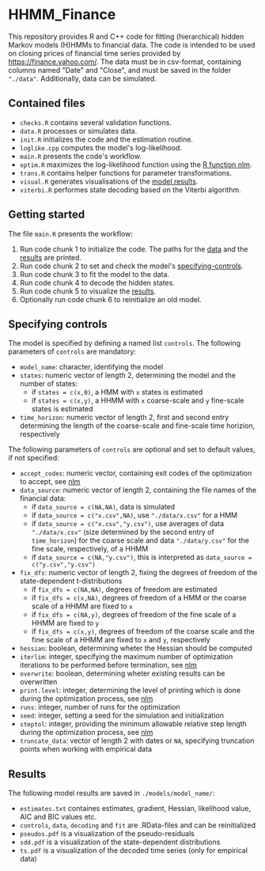 # HHMM_Finance
This repository provides R and C++ code for fitting (hierarchical) hidden Markov models (H)HMMs to financial data. The code is intended to be used on closing prices of financial time series provided by https://finance.yahoo.com/. The data must be in csv-format, containing columns named "Date" and "Close", and must be saved in the folder `"./data"`. Additionally, data can be simulated.

## Contained files
- `checks.R` contains several validation functions.
- `data.R` processes or simulates data.
- `init.R` initializes the code and the estimation routine.
- `loglike.cpp` computes the model's log-likelihood.
- `main.R` presents the code's workflow.
- `optim.R` maximizes the log-likelihood function using the [R function nlm](https://stat.ethz.ch/R-manual/R-devel/library/stats/html/nlm.html).
- `trans.R` contains helper functions for parameter transformations.
- `visual.R` generates visualisations of the [model results](#results).
- `viterbi.R` performes state decoding based on the Viterbi algorithm.

## Getting started
The file `main.R` presents the workflow:
1. Run code chunk 1 to initialize the code. The paths for the [data](#data) and the [results](#results) are printed.
2. Run code chunk 2 to set and check the model's [specifying-controls](#controls).
3. Run code chunk 3 to fit the model to the data.
4. Run code chunk 4 to decode the hidden states.
5. Run code chunk 5 to visualize the [results](#results). 
6. Optionally run code chunk 6 to reinitialize an old model.

## Specifying controls
The model is specified by defining a named list `controls`. The following parameters of `controls` are mandatory:
- `model_name`: character, identifying the model
- `states`: numeric vector of length 2, determining the model and the number of states:
   - if `states = c(x,0)`, a HMM with `x` states is estimated
   - if `states = c(x,y)`, a HHMM with `x` coarse-scale and `y` fine-scale states is estimated
- `time_horizon`: numeric vector of length 2, first and second entry determining the length of the coarse-scale and fine-scale time horizion, respectively

The following parameters of `controls` are optional and set to default values, if not specified:
- `accept_codes`: numeric vector, containing exit codes of the optimization to accept, see [nlm](https://stat.ethz.ch/R-manual/R-devel/library/stats/html/nlm.html)
- `data_source`: numeric vector of length 2, containing the file names of the financial data:
   - if `data_source = c(NA,NA)`, data is simulated
   - if `data_source = c("x.csv",NA)`, use `"./data/x.csv"` for a HMM
   - if `data_source = c("x.csv","y.csv")`, use averages of data `"./data/x.csv"` (size determined by the second entry of `time_horizon`) for the coarse scale and data `"./data/y.csv"` for the fine scale, respectively, of a HHMM
   - if `data_source = c(NA,"y.csv")`, this is interpreted as `data_source = c("y.csv","y.csv")`
- `fix_dfs`: numeric vector of length 2, fixing the degrees of freedom of the state-dependent t-distributions
   - if `fix_dfs = c(NA,NA)`, degrees of freedom are estimated
   - if `fix_dfs = c(x,NA)`, degrees of freedom of a HMM or the coarse scale of a HHMM are fixed to `x`
   - if `fix_dfs = c(NA,y)`, degrees of freedom of the fine scale of a HHMM are fixed to `y`
   - if `fix_dfs = c(x,y)`, degrees of freedom of the coarse scale and the fine scale of a HHMM are fixed to `x` and `y`, respectively 
- `hessian`: boolean, determining wheter the Hessian should be computed
- `iterlim`: integer, specifying the maximum number of optimization iterations to be performed before termination, see [nlm](https://stat.ethz.ch/R-manual/R-devel/library/stats/html/nlm.html)
- `overwrite`: boolean, determining wheter existing results can be overwritten
- `print.level`: integer, determining the level of printing which is done during the optimization process, see [nlm](https://stat.ethz.ch/R-manual/R-devel/library/stats/html/nlm.html)
- `runs`: integer, number of runs for the optimization
- `seed`: integer, setting a seed for the simulation and initialization
- `steptol`: integer, providing the minimum allowable relative step length during the optimization process, see [nlm](https://stat.ethz.ch/R-manual/R-devel/library/stats/html/nlm.html)
- `truncate_data`: vector of length 2 with dates or `NA`, specifying truncation points when working with empirical data

## Results
The following model results are saved in `./models/model_name/`:
- `estimates.txt` containes estimates, gradient, Hessian, likelihood value, AIC and BIC values etc.
- `controls`, `data`, `decoding` and `fit` are .RData-files and can be reinitialized
- `pseudos.pdf` is a visualization of the pseudo-residuals
- `sdd.pdf` is a visualization of the state-dependent distributions
- `ts.pdf` is a visualization of the decoded time series (only for empirical data)
